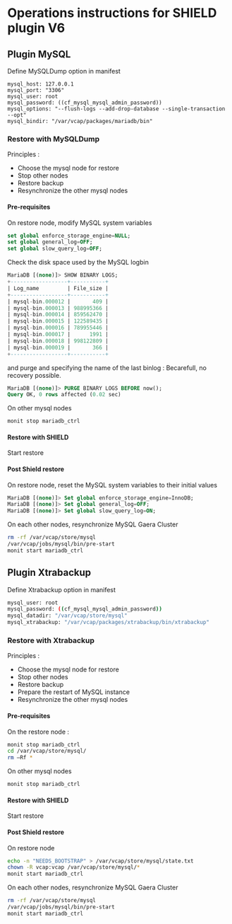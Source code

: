 # Operations instructions for SHIELD plugin V6 

## Plugin MySQL 

Define MySQLDump option in manifest

```
mysql_host: 127.0.0.1
mysql_port: "3306"
mysql_user: root
mysql_password: ((cf_mysql_mysql_admin_password))
mysql_options: "--flush-logs --add-drop-database --single-transaction  --opt"
mysql_bindir: "/var/vcap/packages/mariadb/bin"
```

### Restore with MySQLDump

Principles :
- Choose the mysql node for restore
- Stop other nodes
- Restore backup
- Resynchronize the other mysql nodes

#### Pre-requisites  

On restore node, modify MySQL system variables  

```sql
set global enforce_storage_engine=NULL;
set global general_log=OFF;
set global slow_query_log=OFF;
```

Check the disk space used by the MySQL logbin

```sql
MariaDB [(none)]> SHOW BINARY LOGS;
+------------------+-----------+
| Log_name         | File_size |
+------------------+-----------+
| mysql-bin.000012 |       409 |
| mysql-bin.000013 | 988995366 |
| mysql-bin.000014 | 859562470 |
| mysql-bin.000015 | 122589435 |
| mysql-bin.000016 | 789955446 |
| mysql-bin.000017 |      1991 |
| mysql-bin.000018 | 998122809 |
| mysql-bin.000019 |       366 |
+------------------+-----------+
```

and purge and specifying the name of the last binlog : Becarefull, no recovery possible.

```sql
MariaDB [(none)]> PURGE BINARY LOGS BEFORE now();
Query OK, 0 rows affected (0.02 sec)
```

On other mysql nodes  

```sh
monit stop mariadb_ctrl
```

#### Restore with SHIELD
Start restore

#### Post Shield restore

On restore node, reset the MySQL system variables to their initial values 
 
```sql
MariaDB [(none)]> Set global enforce_storage_engine=InnoDB;
MariaDB [(none)]> Set global general_log=OFF;
MariaDB [(none)]> Set global slow_query_log=ON;
```

On each other nodes, resynchronize MySQL Gaera Cluster

```sh
rm -rf /var/vcap/store/mysql
/var/vcap/jobs/mysql/bin/pre-start
monit start mariadb_ctrl
```

## Plugin Xtrabackup
Define Xtrabackup option in manifest

```sh
mysql_user: root
mysql_password: ((cf_mysql_mysql_admin_password))
mysql_datadir: "/var/vcap/store/mysql"
mysql_xtrabackup: "/var/vcap/packages/xtrabackup/bin/xtrabackup"
```

### Restore with Xtrabackup

Principles :
- Choose the mysql node for restore
- Stop other nodes
- Restore backup
- Prepare the restart of MySQL instance
- Resynchronize the other mysql nodes

#### Pre-requisites  
On the restore node :

```sh
monit stop mariadb_ctrl
cd /var/vcap/store/mysql/
rm –Rf *
```

On other mysql nodes  

```sh
monit stop mariadb_ctrl
```
	
#### Restore with SHIELD
Start restore

#### Post Shield restore

On restore node

```sh
echo -n "NEEDS_BOOTSTRAP" > /var/vcap/store/mysql/state.txt
chown -R vcap:vcap /var/vcap/store/mysql/*
monit start mariadb_ctrl
```

On each other nodes, resynchronize MySQL Gaera Cluster

```sh
rm -rf /var/vcap/store/mysql
/var/vcap/jobs/mysql/bin/pre-start
monit start mariadb_ctrl
```

